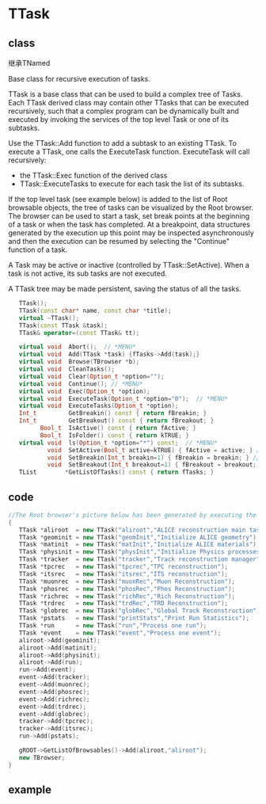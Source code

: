 <!-- TTask.md --- 
;; 
;; Description: 
;; Author: Hongyi Wu(吴鸿毅)
;; Email: wuhongyi@qq.com 
;; Created: 六 8月 13 20:40:51 2016 (+0800)
;; Last-Updated: 六 8月 13 20:44:14 2016 (+0800)
;;           By: Hongyi Wu(吴鸿毅)
;;     Update #: 1
;; URL: http://wuhongyi.github.io -->

# TTask

## class

继承TNamed

Base class for recursive execution of tasks.

TTask is a base class that can be used to build a complex tree of Tasks.
Each TTask derived class may contain other TTasks that can be executed
recursively, such that a complex program can be dynamically built and executed
by invoking the services of the top level Task or one of its subtasks.

Use the TTask::Add function to add a subtask to an existing TTask.
To execute a TTask, one calls the ExecuteTask function. ExecuteTask will
call recursively:

  - the TTask::Exec function of the derived class
  - TTask::ExecuteTasks to execute for each task the list of its subtasks.

If the top level task (see example below) is added to the list of Root
browsable objects, the tree of tasks can be visualized by the Root browser.
The browser can be used to start a task, set break points at the beginning
of a task or when the task has completed. At a breakpoint, data structures
generated by the execution up this point may be inspected asynchronously
and then the execution can be resumed by selecting the "Continue" function
of a task.

A Task may be active or inactive (controlled by TTask::SetActive).
When a task is not active, its sub tasks are not executed.

A TTask tree may be made persistent, saving the status of all the tasks.

```cpp
   TTask();
   TTask(const char* name, const char *title);
   virtual ~TTask();
   TTask(const TTask &task);
   TTask& operator=(const TTask& tt);

   virtual void  Abort();  // *MENU*
   virtual void  Add(TTask *task) {fTasks->Add(task);}
   virtual void  Browse(TBrowser *b);
   virtual void  CleanTasks();
   virtual void  Clear(Option_t *option="");
   virtual void  Continue(); // *MENU*
   virtual void  Exec(Option_t *option);
   virtual void  ExecuteTask(Option_t *option="0");  // *MENU*
   virtual void  ExecuteTasks(Option_t *option);
   Int_t         GetBreakin() const { return fBreakin; }
   Int_t         GetBreakout() const { return fBreakout; }
         Bool_t  IsActive() const { return fActive; }
         Bool_t  IsFolder() const { return kTRUE; }
   virtual void  ls(Option_t *option="*") const;  // *MENU*
           void  SetActive(Bool_t active=kTRUE) { fActive = active; } // *TOGGLE*
           void  SetBreakin(Int_t breakin=1) { fBreakin = breakin; } // *TOGGLE*
           void  SetBreakout(Int_t breakout=1) { fBreakout = breakout; } // *TOGGLE*
   TList        *GetListOfTasks() const { return fTasks; }
```

## code


```cpp
//The Root browser's picture below has been generated by executing the following script:
{
   TTask *aliroot  = new TTask("aliroot","ALICE reconstruction main task");
   TTask *geominit = new TTask("geomInit","Initialize ALICE geometry");
   TTask *matinit  = new TTask("matInit","Initialize ALICE materials");
   TTask *physinit = new TTask("physInit","Initialize Physics processes");
   TTask *tracker  = new TTask("tracker","Track reconstruction manager");
   TTask *tpcrec   = new TTask("tpcrec","TPC reconstruction");
   TTask *itsrec   = new TTask("itsrec","ITS reconstruction");
   TTask *muonrec  = new TTask("muonRec","Muon Reconstruction");
   TTask *phosrec  = new TTask("phosRec","Phos Reconstruction");
   TTask *richrec  = new TTask("richRec","Rich Reconstruction");
   TTask *trdrec   = new TTask("trdRec","TRD Reconstruction");
   TTask *globrec  = new TTask("globRec","Global Track Reconstruction");
   TTask *pstats   = new TTask("printStats","Print Run Statistics");
   TTask *run      = new TTask("run","Process one run");
   TTask *event    = new TTask("event","Process one event");
   aliroot->Add(geominit);
   aliroot->Add(matinit);
   aliroot->Add(physinit);
   aliroot->Add(run);
   run->Add(event);
   event->Add(tracker);
   event->Add(muonrec);
   event->Add(phosrec);
   event->Add(richrec);
   event->Add(trdrec);
   event->Add(globrec);
   tracker->Add(tpcrec);
   tracker->Add(itsrec);
   run->Add(pstats);

   gROOT->GetListOfBrowsables()->Add(aliroot,"aliroot");
   new TBrowser;
}
```


## example



<!-- TTask.md ends here -->
